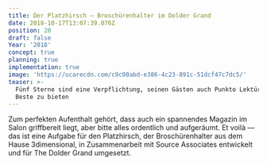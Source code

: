 ```yaml
---
title: Der Platzhirsch — Broschürenhalter im Dolder Grand
date: 2018-10-17T13:07:39.076Z
position: 20
draft: false
Year: '2018'
concept: true
planning: true
implementation: true
image: 'https://ucarecdn.com/c9c00abd-e386-4c23-891c-51dcf47c7dc5/'
teaser: >-
  Fünf Sterne sind eine Verpflichtung, seinen Gästen auch Punkto Lektüre nur das
  Beste zu bieten
---
```

Zum perfekten Aufenthalt gehört, dass auch ein spannendes Magazin im Salon griffbereit liegt, aber bitte alles ordentlich und aufgeräumt. Et voilà — das ist eine Aufgabe für den Platzhirsch, der Broschürenhalter aus dem Hause 3dimensional, in Zusammenarbeit mit Source Associates entwickelt und für The Dolder Grand umgesetzt.
